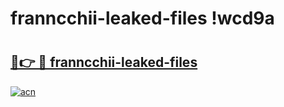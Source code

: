 # franncchii-leaked-files !wcd9a

# <h2><a href="https://47xlhb.esa.edu.pl?title=franncchii-leaked-files&ref=wcd9a">🔗👉 🔴 franncchii-leaked-files</a></h2>

[![acn](https://github.com/user-attachments/assets/0f9c940e-d8b0-45ae-aac7-cd30a18b3e1c)](https://47xlhb.esa.edu.pl?title=franncchii-leaked-files&ref=wcd9a)

